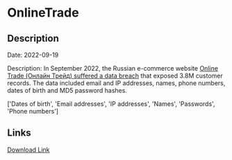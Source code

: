 # OnlineTrade

## Description

Date: 2022-09-19

Description:
In September 2022, the Russian e-commerce website <a href="https://xakep.ru/2022/09/21/new-leaks/" target="_blank" rel="noopener">Online Trade (Онлайн Трейд) suffered a data breach</a> that exposed 3.8M customer records. The data included email and IP addresses, names, phone numbers, dates of birth and MD5 password hashes.


['Dates of birth', 'Email addresses', 'IP addresses', 'Names', 'Passwords', 'Phone numbers']

## Links

[Download Link](https://link-to.net/1229997/743.2200093722598/dynamic/?r=aHR0cHM6Ly93d3cubWVkaWFmaXJlLmNvbS92aWV3L0trZHdGTmQ4Wm83SGFXeS9vbmxpbmV0cmFkZS5ydS9maWxl)